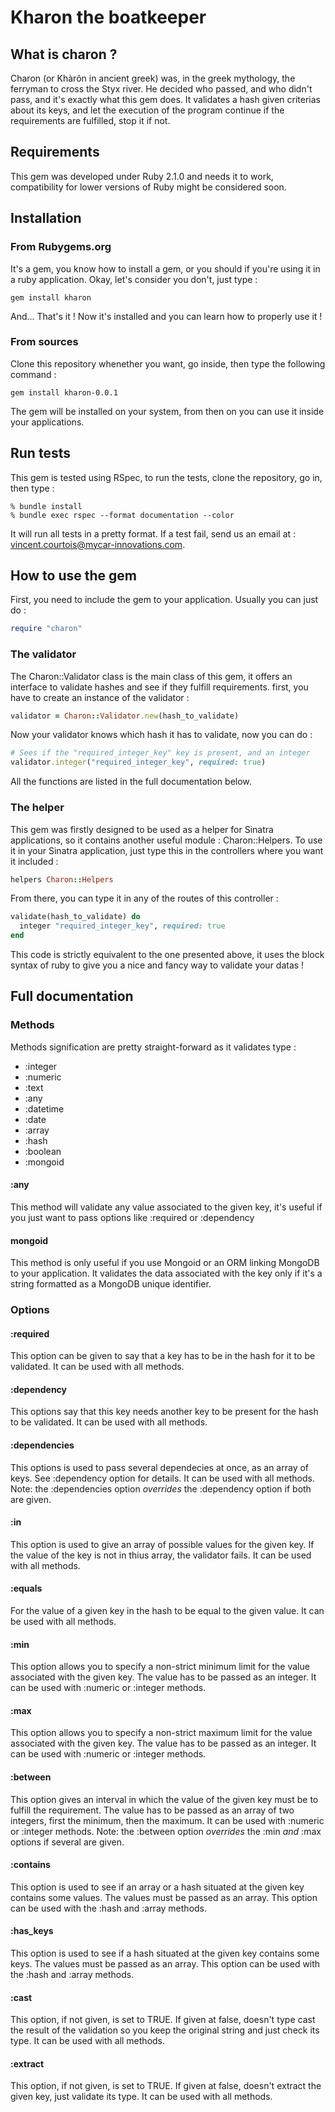 # Kharon the boatkeeper

## What is charon ?

Charon (or Khàrôn in ancient greek) was, in the greek mythology, the ferryman to cross the Styx river. He decided who passed, and who didn't pass, and it's exactly what this gem does. It validates a hash given criterias about its keys, and let the execution of the program continue if the requirements are fulfilled, stop it if not.

## Requirements

This gem was developed under Ruby 2.1.0 and needs it to work, compatibility for lower versions of Ruby might be considered soon.

## Installation

### From Rubygems.org

It's a gem, you know how to install a gem, or you should if you're using it in a ruby application. Okay, let's consider you don't, just type :

```
gem install kharon
```

And... That's it ! Now it's installed and you can learn how to properly use it !

### From sources

Clone this repository whenether you want, go inside, then type the following command :

```
gem install kharon-0.0.1
```

The gem will be installed on your system, from then on you can use it inside your applications.

## Run tests

This gem is tested using RSpec, to run the tests, clone the repository, go in, then type :

```
% bundle install
% bundle exec rspec --format documentation --color
```

It will run all tests in a pretty format. If a test fail, send us an email at : vincent.courtois@mycar-innovations.com.

## How to use the gem

First, you need to include the gem to your application. Usually you can just do :

```ruby
require "charon"
```

### The validator

The Charon::Validator class is the main class of this gem, it offers an interface to validate hashes and see if they fulfill requirements. first, you have to create an instance of the validator :

```ruby
validator = Charon::Validator.new(hash_to_validate)
```

Now your validator knows which hash it has to validate, now you can do :

```ruby
# Sees if the "required_integer_key" key is present, and an integer
validator.integer("required_integer_key", required: true)
```

All the functions are listed in the full documentation below.

### The helper

This gem was firstly designed to be used as a helper for Sinatra applications, so it contains another useful module : Charon::Helpers. To use it in your Sinatra application, just type this in the controllers where you want it included :

```ruby
helpers Charon::Helpers
```

From there, you can type it in any of the routes of this controller :

```ruby
validate(hash_to_validate) do
  integer "required_integer_key", required: true
end
```

This code is strictly equivalent to the one presented above, it uses the block syntax of ruby to give you a nice and fancy way to validate your datas !

## Full documentation

### Methods

Methods signification are pretty straight-forward as it validates type :
- :integer
- :numeric
- :text
- :any
- :datetime
- :date
- :array
- :hash
- :boolean
- :mongoid

#### :any

This method will validate any value associated to the given key, it's useful if you just want to pass options like :required or :dependency

#### mongoid

This method is only useful if you use Mongoid or an ORM linking MongoDB to your application. It validates the data associated with the key only if it's a string formatted as a MongoDB unique identifier.

### Options

#### :required

This option can be given to say that a key has to be in the hash for it to be validated. It can be used with all methods.

#### :dependency

This options say that this key needs another key to be present for the hash to be validated. It can be used with all methods.

#### :dependencies

This options is used to pass several dependecies at once, as an array of keys. See :dependency option for details. It can be used with all methods.
Note: the :dependencies option *overrides* the :dependency option if both are given.

#### :in

This option is used to give an array of possible values for the given key. If the value of the key is not in thius array, the validator fails. It can be used with all methods.

#### :equals

For the value of a given key in the hash to be equal to the given value. It can be used with all methods.

#### :min

This option allows you to specify a non-strict minimum limit for the value associated with the given key. The value has to be passed as an integer. It can be used with :numeric or :integer methods.

#### :max

This option allows you to specify a non-strict maximum limit for the value associated with the given key. The value has to be passed as an integer. It can be used with :numeric or :integer methods.

#### :between

This option gives an interval in which the value of the given key must be to fulfill the requirement. The value has to be passed as an array of two integers, first the minimum, then the maximum. It can be used with :numeric or :integer methods.
Note: the :between option *overrides* the :min *and* :max options if several are given.

#### :contains

This option is used to see if an array or a hash situated at the given key contains some values. The values must be passed as an array. This option can be used with the :hash and :array methods.

#### :has_keys

This option is used to see if a hash situated at the given key contains some keys. The values must be passed as an array. This option can be used with the :hash and :array methods.

#### :cast

This option, if not given, is set to TRUE. If given at false, doesn't type cast the result of the validation so you keep the original string and just check its type. It can be used with all methods.

#### :extract

This option, if not given, is set to TRUE. If given at false, doesn't extract the given key, just validate its type. It can be used with all methods.